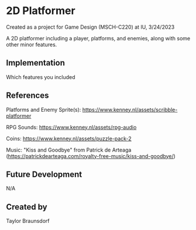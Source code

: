 # 2D Platformer

Created as a project for Game Design (MSCH-C220) at IU, 3/24/2023

A 2D platformer including a player, platforms, and enemies, along with some other minor features. 

## Implementation
Which features you included

## References
  Platforms and Enemy Sprite(s): https://www.kenney.nl/assets/scribble-platformer
  
  RPG Sounds: https://www.kenney.nl/assets/rpg-audio

  Coins: https://www.kenney.nl/assets/puzzle-pack-2

  Music: "Kiss and Goodbye" from Patrick de Arteaga (https://patrickdearteaga.com/royalty-free-music/kiss-and-goodbye/)

## Future Development
N/A

## Created by
Taylor Braunsdorf

